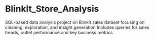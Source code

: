 # BlinkIt_Store_Analysis
SQL-based data analysis project on Blinkit sales dataset focusing on cleaning, exploration, and insight generation Includes queries for sales trends, outlet performance and key business metrics
